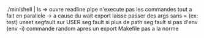 ./minishell | ls => ouvre readline
pipe n'execute pas les commandes tout a fait en parallele -> a cause du wait
export laisse passer des args sans = (ex: test)
unset segfault sur USER
seg fault si plus de path
seg fault si pas d'env (env -i) commande random apres un export
Makefile pas a la norme